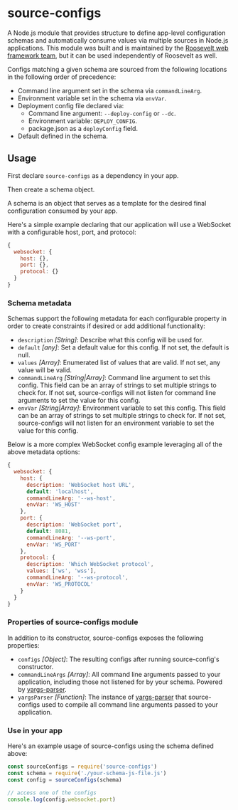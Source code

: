 # source-configs
A Node.js module that provides structure to define app-level configuration schemas and automatically consume values via multiple sources in Node.js applications. This module was built and is maintained by the [Roosevelt web framework team](https://github.com/rooseveltframework/roosevelt), but it can be used independently of Roosevelt as well. 

Configs matching a given schema are sourced from the following locations in the following order of precedence:

- Command line argument set in the schema via `commandLineArg`.
- Environment variable set in the schema via `envVar`.
- Deployment config file declared via:
  - Command line argument: `--deploy-config` or `--dc`.
  - Environment variable: `DEPLOY_CONFIG`.
  - package.json as a `deployConfig` field.
- Default defined in the schema.

## Usage

First declare `source-configs` as a dependency in your app.

Then create a schema object.

A schema is an object that serves as a template for the desired final configuration consumed by your app.

Here's a simple example declaring that our application will use a WebSocket with a configurable host, port, and protocol: 

```js
{
  websocket: {
    host: {},
    port: {},
    protocol: {}
  }
}
```

### Schema metadata

Schemas support the following metadata for each configurable property in order to create constraints if desired or add additional functionality:

- `description` *[String]*: Describe what this config will be used for.
- `default` *[any]*: Set a default value for this config. If not set, the default is null.
- `values` *[Array]*: Enumerated list of values that are valid. If not set, any value will be valid.
- `commandLineArg` *[String|Array<String>]*: Command line argument to set this config. This field can be an array of strings to set multiple strings to check for. If not set, source-configs will not listen for command line arguments to set the value for this config.
- `envVar` *[String|Array<String>]*: Environment variable to set this config. This field can be an array of strings to set multiple strings to check for. If not set, source-configs will not listen for an environment variable to set the value for this config.

Below is a more complex WebSocket config example leveraging all of the above metadata options:

```js
{
  websocket: {
    host: {
      description: 'WebSocket host URL',
      default: 'localhost',
      commandLineArg: '--ws-host',
      envVar: 'WS_HOST'
    },
    port: {
      description: 'WebSocket port',
      default: 8081,
      commandLineArg: '--ws-port',
      envVar: 'WS_PORT'
    },
    protocol: {
      description: 'Which WebSocket protocol',
      values: ['ws', 'wss'],
      commandLineArg: '--ws-protocol',
      envVar: 'WS_PROTOCOL'
    }
  }
}
```

### Properties of source-configs module

In addition to its constructor, source-configs exposes the following properties:

- `configs` *[Object]*: The resulting configs after running source-config's constructor.
- `commandLineArgs` *[Array]*: All command line arguments passed to your application, including those not listened for by your schema. Powered by [yargs-parser](https://www.npmjs.com/package/yargs-parser).
- `yargsParser` *[Function]*: The instance of [yargs-parser](https://www.npmjs.com/package/yargs-parser) that source-configs used to compile all command line arguments passed to your application.

### Use in your app

Here's an example usage of source-configs using the schema defined above:

```javascript
const sourceConfigs = require('source-configs')
const schema = require('./your-schema-js-file.js')
const config = sourceConfigs(schema)

// access one of the configs
console.log(config.websocket.port)
```
